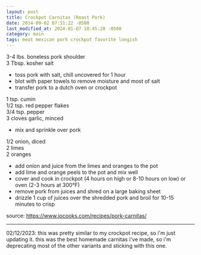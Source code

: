 ```yaml
---
layout: post
title: Crockpot Carnitas (Roast Pork)
date: 2014-09-02 07:51:22 -0500
last_modified_at: 2024-01-07 10:45:28 -0500
category: main
tags: meat mexican pork crockpot favorite longish
---
```

3-4 lbs. boneless pork shoulder  
3 Tbsp. kosher salt  
* toss pork with salt, chill uncovered for 1 hour
* blot with paper towels to remove moisture and most of salt
* transfer pork to a dutch oven or crockpot

1 tsp. cumin  
1/2 tsp. red pepper flakes  
3/4 tsp. pepper  
3 cloves garlic, minced  
* mix and sprinkle over pork

1/2 onion, diced  
2 limes  
2 oranges  
* add onion and juice from the limes and oranges to the pot
* add lime and orange peels to the pot and mix well
* cover and cook in crockpot (4 hours on high or 8-10 hours on low) or oven
  (2-3 hours at 300°F)
* remove pork from juices and shred on a large baking sheet
* drizzle 1 cup of juices over the shredded pork and broil for 10-15 minutes to crisp

source: <https://www.jocooks.com/recipes/pork-carnitas/>

---

02/12/2023: this was pretty similar to my crockpot recipe, so i'm just updating it.
this was the best homemade carnitas i've made, so i'm deprecating most of the other
variants and sticking with this one.
